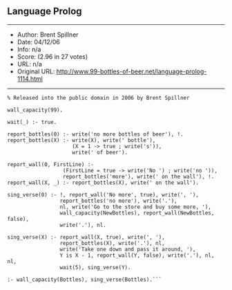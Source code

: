 
## Language Prolog ##
---
- Author: Brent Spillner
- Date: 04/12/06
- Info: n/a
- Score:  (2.96 in 27 votes)
- URL: n/a
- Original URL: http://www.99-bottles-of-beer.net/language-prolog-1114.html
---

```% 99 bottles of beer song implemented in Prolog
% Released into the public domain in 2006 by Brent Spillner

wall_capacity(99).

wait(_) :- true.

report_bottles(0) :- write('no more bottles of beer'), !.
report_bottles(X) :- write(X), write(' bottle'),
                     (X = 1 -> true ; write('s')),
                     write(' of beer').

report_wall(0, FirstLine) :-
                  (FirstLine = true -> write('No ') ; write('no ')),
                  report_bottles('more'), write(' on the wall'), !.
report_wall(X, _) :- report_bottles(X), write(' on the wall').

sing_verse(0) :- !, report_wall('No more', true), write(', '),
                 report_bottles('no more'), write('.'),
                 nl, write('Go to the store and buy some more, '),
                 wall_capacity(NewBottles), report_wall(NewBottles, false),
                 write('.'), nl.

sing_verse(X) :- report_wall(X, true), write(', '),
                 report_bottles(X), write('.'), nl,
                 write('Take one down and pass it around, '),
                 Y is X - 1, report_wall(Y, false), write('.'), nl, nl,
                 wait(5), sing_verse(Y).

:- wall_capacity(Bottles), sing_verse(Bottles).```